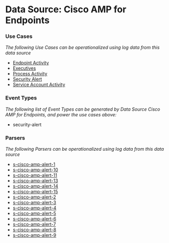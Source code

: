Data Source: Cisco AMP for Endpoints
====================================

### Use Cases

_The following Use Cases can be operationalized using log data from this data source_

* [Endpoint Activity](usecase_endpoint_activity.md)
* [Executives](usecase_executives.md)
* [Process Activity](usecase_process_activity.md)
* [Security Alert](usecase_security_alert.md)
* [Service Account Activity](usecase_service_account_activity.md)


### Event Types

_The following list of Event Types can be generated by Data Source Cisco AMP for Endpoints, and power the use cases above:_

- security-alert


### Parsers

_The following Parsers can be operationalized using log data from this data source_

* [s-cisco-amp-alert-1](parserContent_s-cisco-amp-alert-1.md)
* [s-cisco-amp-alert-10](parserContent_s-cisco-amp-alert-10.md)
* [s-cisco-amp-alert-11](parserContent_s-cisco-amp-alert-11.md)
* [s-cisco-amp-alert-13](parserContent_s-cisco-amp-alert-13.md)
* [s-cisco-amp-alert-14](parserContent_s-cisco-amp-alert-14.md)
* [s-cisco-amp-alert-15](parserContent_s-cisco-amp-alert-15.md)
* [s-cisco-amp-alert-2](parserContent_s-cisco-amp-alert-2.md)
* [s-cisco-amp-alert-3](parserContent_s-cisco-amp-alert-3.md)
* [s-cisco-amp-alert-4](parserContent_s-cisco-amp-alert-4.md)
* [s-cisco-amp-alert-5](parserContent_s-cisco-amp-alert-5.md)
* [s-cisco-amp-alert-6](parserContent_s-cisco-amp-alert-6.md)
* [s-cisco-amp-alert-7](parserContent_s-cisco-amp-alert-7.md)
* [s-cisco-amp-alert-8](parserContent_s-cisco-amp-alert-8.md)
* [s-cisco-amp-alert-9](parserContent_s-cisco-amp-alert-9.md)
